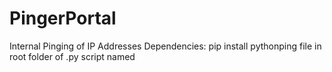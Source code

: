 # PingerPortal
Internal Pinging of IP Addresses 
Dependencies: 
pip install pythonping
file in root folder of .py script named 
